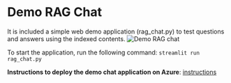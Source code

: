 # Demo RAG Chat

It is included a simple web demo application (rag_chat.py) to test questions and answers using the indexed contents.
<img src="./Demo_RAG_chat.gif" alt="Demo RAG chat"/>

To start the application, run the following command: `streamlit run rag_chat.py`

**Instructions to deploy the demo chat application on Azure**: [instructions](How_to_Deploy_on_Azure.md)
